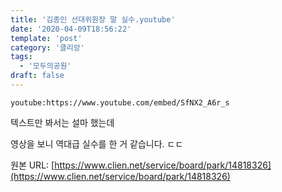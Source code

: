 ```yaml
---
title: '김종인 선대위원장 말 실수.youtube'
date: '2020-04-09T18:56:22'
template: 'post'
category: '클리앙'
tags: 
  - '모두의공원'
draft: false
---
```


`youtube:https://www.youtube.com/embed/SfNX2_A6r_s`

텍스트만 봐서는 설마 했는데

영상을 보니 역대급 실수를 한 거 같습니다. ㄷㄷ

원본 URL: [https://www.clien.net/service/board/park/14818326](https://www.clien.net/service/board/park/14818326)